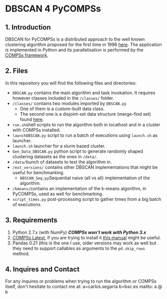 # DBSCAN 4 PyCOMPSs
## 1. Introduction
DBSCAN for PyCOMPSs is a distributed approach to the well known clustering algorithm proposed for the first time in 1996 [here](https://www.aaai.org/Papers/KDD/1996/KDD96-037.pdf "Original Implementation"). The application is implemented in Python and its parallelisation is  performed by the [COMPSs framework](https://www.bsc.es/research-and-development/software-and-apps/software-list/comp-superscalar/ "COMPSs Homepage"). 
## 2. Files
In this repository you will find the following files and directories:
* `DBSCAN.py` contains the main algorithm and task invokation. It requires however classes included in the `/classes/` folder.
* `/classes/` contains two modules imported by `DBSCAN.py`
  * One of them is a custom-built data class.
  * The second one is a disjoint-set data structure (merge-find set) found [here]( https://github.com/imressed/python-disjoint-set "Link to the repo").
* `run.sh`shell scripts to run the algorithm both in localhost and in a cluster with COMPSs installed.
* `launchDBSCAN.py` script to run a batch of executions using `launch.sh` as launcher. 
* `launch.sh` launcher for a slurm based cluster.
* `Gen_Data_DBSCAN.py` python script to generate randomly shaped clustering datasets as the ones in `/data/`.
* `/data/`bunch of datasets to test the algorithm in.
* `/ext_versions/` contains other DBSCAN implementations that might be useful for benchmarking.
  * `DBSCAN_Seq.py`Sequential naive (all vs all) implementation of the algorithm.
* `/kmeans/`contains an implementation of the k-means algorithm, in PyCOMPSs, used as well for benchmarking.
* `script_times.py` post-processing script to gather times from a big batch of executions.
## 3. Requirements
  1. Python 2.7.x (with NumPy) **_COMPSs won't work with Python 3.x_**
  2. [COMPSs Latest](https://www.bsc.es/research-and-development/software-and-apps/software-list/comp-superscalar/downloads "Download COMPSs"), if you are trying to install it [this manual](http://compss.bsc.es/releases/compss/latest/docs/COMPSs_Installation_Manual.pdf?tracked=true "Link to COMPSs installation manual") might be useful.
  3. Pandas 0.21 (this is the one I use, older versions may work as well but they need to support callables as arguments to the `pd.skip_rows` method.
## 4. Inquires and Contact
For any inquires or problems when trying to run the algorithm or COMPSs itself, don't hesitate to contact me at:
a=carlos.segarra
b=bsc.es
mailto: a @ b
